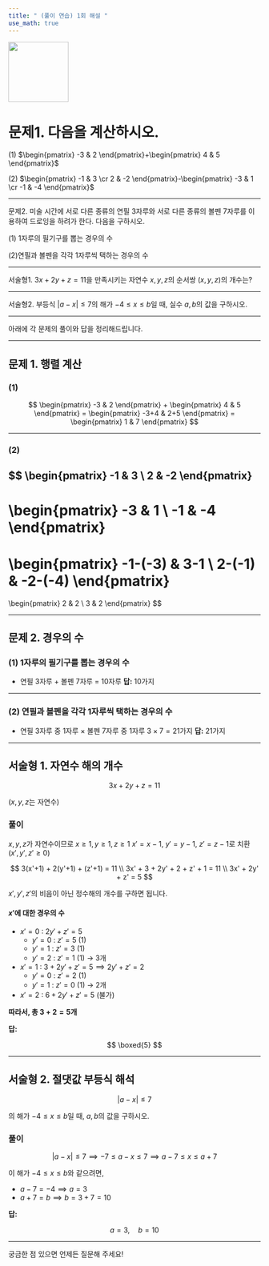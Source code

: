 ```yaml
---
title: " (풀이 연습) 1회 해설 " 
use_math: true
---
```



<img src="https://r2cdn.perplexity.ai/pplx-full-logo-primary-dark%402x.png" class="logo" width="120"/>

# 문제1. 다음을 계산하시오.

(1) $\begin{pmatrix} -3 & 2 \end{pmatrix}+\begin{pmatrix}
4 & 5 \end{pmatrix}$

(2) $\begin{pmatrix} -1 & 3 \cr 2 & -2 \end{pmatrix}-\begin{pmatrix} -3 & 1 \cr -1 & -4 \end{pmatrix}$

---

문제2. 미술 시간에 서로 다른 종류의 연필 3자루와 서로 다른 종류의 볼펜 7자루를 이용하여 드로잉을 하려가 한다. 다음을 구하시오.

(1) 1자루의 필기구를 뽑는 경우의 수

(2)연필과 볼펜을 각각 1자루씩 택하는 경우의 수

---

서술형1. $3x+2y+z=11$을 만족시키는 자연수 $x, y, z$의 순서쌍 $(x, y, z)$의 개수는?

---

서술형2. 부등식 $\lvert a-x \rvert\leq 7$의 해가 $-4\leq x\leq b$일 때, 실수 $a, b$의 값을 구하시오.

---

아래에 각 문제의 풀이와 답을 정리해드립니다.

---

## 문제 1. 행렬 계산

### (1)

$$
\begin{pmatrix} -3 & 2 \end{pmatrix} + \begin{pmatrix} 4 & 5 \end{pmatrix}
= \begin{pmatrix} -3+4 & 2+5 \end{pmatrix}
= \begin{pmatrix} 1 & 7 \end{pmatrix}
$$

---

### (2)

$$
\begin{pmatrix}
-1 & 3 \\
2 & -2
\end{pmatrix}
-
\begin{pmatrix}
-3 & 1 \\
-1 & -4
\end{pmatrix}
=
\begin{pmatrix}
-1-(-3) & 3-1 \\
2-(-1) & -2-(-4)
\end{pmatrix}
=
\begin{pmatrix}
2 & 2 \\
3 & 2
\end{pmatrix}
$$

---

## 문제 2. 경우의 수

### (1) 1자루의 필기구를 뽑는 경우의 수

- 연필 3자루 + 볼펜 7자루 = 10자루
**답:** 10가지

---

### (2) 연필과 볼펜을 각각 1자루씩 택하는 경우의 수

- 연필 3자루 중 1자루 × 볼펜 7자루 중 1자루
$3 \times 7 = 21$가지
**답:** 21가지

---

## 서술형 1. 자연수 해의 개수

$$
3x + 2y + z = 11
$$

($x, y, z$는 자연수)

### 풀이

$x, y, z$가 자연수이므로 $x \geq 1, y \geq 1, z \geq 1$
$x' = x-1,\ y' = y-1,\ z' = z-1$로 치환 ($x', y', z' \geq 0$)

$$
3(x'+1) + 2(y'+1) + (z'+1) = 11 \\
3x' + 3 + 2y' + 2 + z' + 1 = 11 \\
3x' + 2y' + z' = 5
$$

$x', y', z'$의 비음이 아닌 정수해의 개수를 구하면 됩니다.

#### $x'$에 대한 경우의 수

- $x' = 0$ : $2y' + z' = 5$
    - $y' = 0$ : $z' = 5$ (1)
    - $y' = 1$ : $z' = 3$ (1)
    - $y' = 2$ : $z' = 1$ (1)
→ 3개
- $x' = 1$ : $3 + 2y' + z' = 5 \implies 2y' + z' = 2$
    - $y' = 0$ : $z' = 2$ (1)
    - $y' = 1$ : $z' = 0$ (1)
→ 2개
- $x' = 2$ : $6 + 2y' + z' = 5$ (불가)

**따라서, 총 $3 + 2 = 5$개**

**답:**

$$
\boxed{5}
$$

---

## 서술형 2. 절댓값 부등식 해석

$$
|a-x| \leq 7
$$

의 해가 $-4 \leq x \leq b$일 때, $a, b$의 값을 구하시오.

### 풀이

$$
|a-x| \leq 7 \implies -7 \leq a-x \leq 7 \implies a-7 \leq x \leq a+7
$$

이 해가 $-4 \leq x \leq b$와 같으려면,

- $a-7 = -4 \implies a = 3$
- $a+7 = b \implies b = 3+7 = 10$

**답:**

$$
a = 3,\quad b = 10
$$

---

궁금한 점 있으면 언제든 질문해 주세요!

